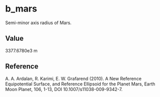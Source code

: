 # b_mars

Semi-minor axis radius of Mars.

## Value

3377.6780e3 m

## Reference

A. A. Ardalan, R. Karimi, E. W. Grafarend (2010). A New Reference Equipotential Surface, and Reference Ellipsoid for the Planet Mars, Earth Moon Planet, 106, 1-13, DOI 10.1007/s11038-009-9342-7.
